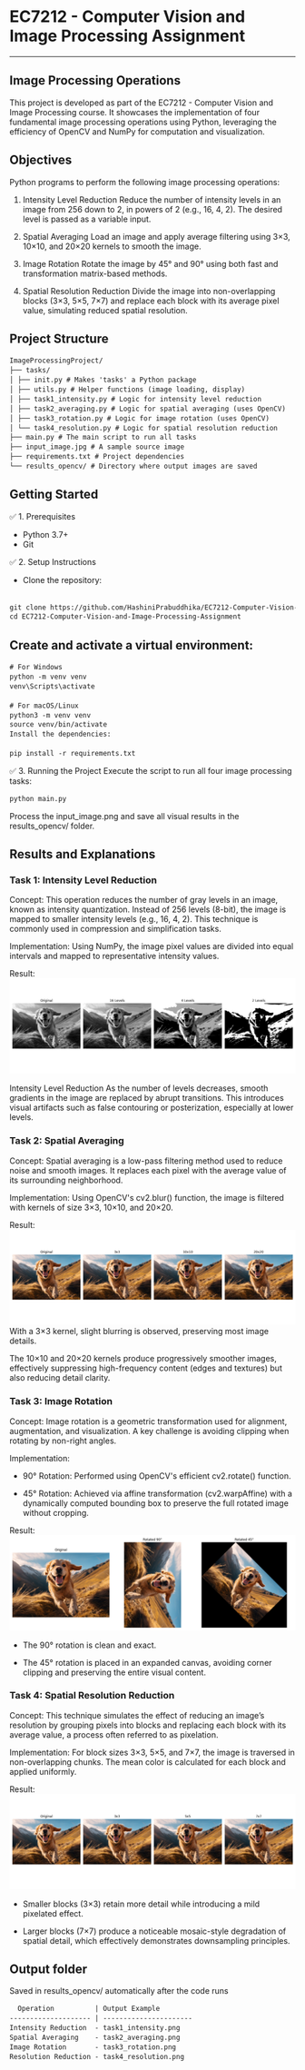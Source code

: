# EC7212 - Computer Vision and Image Processing Assignment
---
## Image Processing Operations

This project is developed as part of the EC7212 - Computer Vision and Image Processing course. It showcases the implementation of four fundamental image processing operations using Python, leveraging the efficiency of OpenCV and NumPy for computation and visualization.

## Objectives
Python programs to perform the following image processing operations:

1. Intensity Level Reduction
Reduce the number of intensity levels in an image from 256 down to 2, in powers of 2 (e.g., 16, 4, 2). The desired level is passed as a variable input.

2. Spatial Averaging
Load an image and apply average filtering using 3×3, 10×10, and 20×20 kernels to smooth the image.

3. Image Rotation
Rotate the image by 45° and 90° using both fast and transformation matrix-based methods.

4. Spatial Resolution Reduction
Divide the image into non-overlapping blocks (3×3, 5×5, 7×7) and replace each block with its average pixel value, simulating reduced spatial resolution.

## Project Structure
```xml
ImageProcessingProject/
├── tasks/
│ ├── init.py # Makes 'tasks' a Python package
│ ├── utils.py # Helper functions (image loading, display)
│ ├── task1_intensity.py # Logic for intensity level reduction
│ ├── task2_averaging.py # Logic for spatial averaging (uses OpenCV)
│ ├── task3_rotation.py # Logic for image rotation (uses OpenCV)
│ └── task4_resolution.py # Logic for spatial resolution reduction
├── main.py # The main script to run all tasks
├── input_image.jpg # A sample source image
├── requirements.txt # Project dependencies
└── results_opencv/ # Directory where output images are saved
```

## Getting Started
✅ 1. Prerequisites

   - Python 3.7+
   - Git
     
✅ 2. Setup Instructions

   - Clone the repository:
```xml 

git clone https://github.com/HashiniPrabuddhika/EC7212-Computer-Vision-and-Image-Processing-Assignment.git
cd EC7212-Computer-Vision-and-Image-Processing-Assignment
```
## Create and activate a virtual environment:
```xml
# For Windows
python -m venv venv
venv\Scripts\activate

# For macOS/Linux
python3 -m venv venv
source venv/bin/activate
Install the dependencies:

pip install -r requirements.txt

```

✅ 3. Running the Project
Execute the script to run all four image processing tasks:
```xml
python main.py
```
Process the input_image.png and save all visual results in the results_opencv/ folder.

## Results and Explanations
### Task 1: Intensity Level Reduction
Concept: This operation reduces the number of gray levels in an image, known as intensity quantization. Instead of 256 levels (8-bit), the image is mapped to smaller intensity levels (e.g., 16, 4, 2). This technique is commonly used in compression and simplification tasks.

Implementation: Using NumPy, the image pixel values are divided into equal intervals and mapped to representative intensity values.

Result: 
![Intensity Level Reduction](results_opencv/task1_intensity.png)

Intensity Level Reduction As the number of levels decreases, smooth gradients in the image are replaced by abrupt transitions. This introduces visual artifacts such as false contouring or posterization, especially at lower levels.

### Task 2: Spatial Averaging
Concept: Spatial averaging is a low-pass filtering method used to reduce noise and smooth images. It replaces each pixel with the average value of its surrounding neighborhood.

Implementation: Using OpenCV's cv2.blur() function, the image is filtered with kernels of size 3×3, 10×10, and 20×20.

Result: 
![Spatial Averaging](results_opencv/task2_averaging.png)
With a 3×3 kernel, slight blurring is observed, preserving most image details.

The 10×10 and 20×20 kernels produce progressively smoother images, effectively suppressing high-frequency content (edges and textures) but also reducing detail clarity.

### Task 3: Image Rotation
Concept: Image rotation is a geometric transformation used for alignment, augmentation, and visualization. A key challenge is avoiding clipping when rotating by non-right angles.

Implementation:

- 90° Rotation: Performed using OpenCV's efficient cv2.rotate() function.

- 45° Rotation: Achieved via affine transformation (cv2.warpAffine) with a dynamically computed bounding box to preserve the full rotated image without cropping.

Result: 
![Image Rotation](results_opencv/task3_rotation.png)
- The 90° rotation is clean and exact.

- The 45° rotation is placed in an expanded canvas, avoiding corner clipping and preserving the entire visual content.

### Task 4: Spatial Resolution Reduction
Concept: This technique simulates the effect of reducing an image’s resolution by grouping pixels into blocks and replacing each block with its average value, a process often referred to as pixelation.

Implementation: For block sizes 3×3, 5×5, and 7×7, the image is traversed in non-overlapping chunks. The mean color is calculated for each block and applied uniformly.

Result: 
![Spatial Resolution Reduction](results_opencv/task4_resolution.png)
- Smaller blocks (3×3) retain more detail while introducing a mild pixelated effect.

- Larger blocks (7×7) produce a noticeable mosaic-style degradation of spatial detail, which effectively demonstrates downsampling principles.

## Output folder
Saved in results_opencv/ automatically after the code runs
```xml
  Operation          | Output Example      
-------------------- | ---------------------- 
Intensity Reduction  - task1_intensity.png  
Spatial Averaging    - task2_averaging.png  
Image Rotation       - task3_rotation.png  
Resolution Reduction - task4_resolution.png
```
